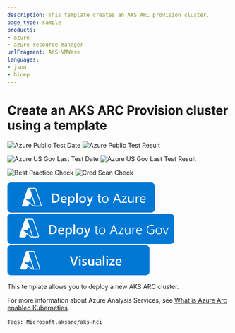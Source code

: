 ```yaml
---
description: This template creates an AKS ARC provision cluster.
page_type: sample
products:
- azure
- azure-resource-manager
urlFragment: AKS-VMWare
languages:
- json
- bicep
---
```

# Create an AKS ARC Provision cluster using a template

![Azure Public Test Date](https://azurequickstartsservice.blob.core.windows.net/badges/quickstarts/microsoft.aksarc/aks-hci/PublicLastTestDate.svg)
![Azure Public Test Result](https://azurequickstartsservice.blob.core.windows.net/badges/quickstarts/microsoft.aksarc/aks-hci/PublicDeployment.svg)

![Azure US Gov Last Test Date](https://azurequickstartsservice.blob.core.windows.net/badges/quickstarts/microsoft.aksarc/aks-hci/FairfaxLastTestDate.svg)
![Azure US Gov Last Test Result](https://azurequickstartsservice.blob.core.windows.net/badges/quickstarts/microsoft.aksarc/aks-hci/FairfaxDeployment.svg)

![Best Practice Check](https://azurequickstartsservice.blob.core.windows.net/badges/quickstarts/microsoft.aksarc/aks-hci/BestPracticeResult.svg)
![Cred Scan Check](https://azurequickstartsservice.blob.core.windows.net/badges/quickstarts/microsoft.aksarc/aks-hci/CredScanResult.svg)

[![Deploy To Azure](https://raw.githubusercontent.com/Azure/azure-quickstart-templates/master/1-CONTRIBUTION-GUIDE/images/deploytoazure.svg?sanitize=true)](https://portal.azure.com/#create/Microsoft.Template/uri/https%3A%2F%2Fraw.githubusercontent.com%2FAzure%2Fazure-quickstart-templates%2Fmaster%2Fquickstarts%2Fmicrosoft.aksarc%2Faks-hci%2Fazuredeploy.json)
[![Deploy To Azure US Gov](https://raw.githubusercontent.com/Azure/azure-quickstart-templates/master/1-CONTRIBUTION-GUIDE/images/deploytoazuregov.svg?sanitize=true)](https://portal.azure.us/#create/Microsoft.Template/uri/https%3A%2F%2Fraw.githubusercontent.com%2FAzure%2Fazure-quickstart-templates%2Fmaster%2Fquickstarts%2Fmicrosoft.aksarc%2Faks-hci%2Fazuredeploy.json)
[![Visualize](https://raw.githubusercontent.com/Azure/azure-quickstart-templates/master/1-CONTRIBUTION-GUIDE/images/visualizebutton.svg?sanitize=true)](http://armviz.io/#/?load=https%3A%2F%2Fraw.githubusercontent.com%2FAzure%2Fazure-quickstart-templates%2Fmaster%2Fquickstarts%2Fmicrosoft.aksarc%2Faks-hci%2Fazuredeploy.json)

This template allows you to deploy a new AKS ARC cluster.

For more information about Azure Analysis Services, see [What is Azure Arc enabled Kuberneties](https://learn.microsoft.com/en-us/azure/azure-arc/kubernetes/overview).

`Tags: Microsoft.aksarc/aks-hci`
